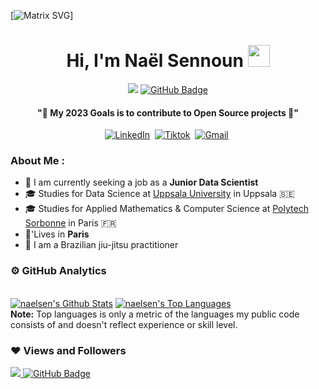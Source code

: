 [![Matrix SVG](https://raw.githubusercontent.com/rodrigograca31/rodrigograca31/master/matrix.svg)]

<h1 align="center">Hi, I'm Naël Sennoun <img src="https://media.giphy.com/media/hvRJCLFzcasrR4ia7z/giphy.gif" width="35"></h1>

<p align="center">
<a href="https://github.com/naelsen/github-profile-views-counter"><img src="https://komarev.com/ghpvc/?username=naelsen"></a>
<a href="https://github.com/naelsen?tab=followers"><img src="https://img.shields.io/github/followers/naelsen?label=Followers&style=social" alt="GitHub Badge"></a>
</p>

<p>
  <h4 align="center"><b>"🎯 My 2023 Goals is to contribute to Open Source projects 🎯"</b></h4>
</p>

<p align="center">
<a href="https://www.linkedin.com/in/nael-sennoun/"><img src="https://img.shields.io/badge/LinkedIn-0077B5?style=for-the-badge&logo=linkedin&logoColor=white" alt="LinkedIn"/></a>&nbsp;
<a href="https://www.tiktok.com/@iartnft/"><img src="https://img.shields.io/badge/TikTok-000000?style=for-the-badge&logo=tiktok&logoColor=white" alt="Tiktok"/></a>&nbsp;
<a href="mailto:nael.sennoun@gmail.com"><img src="https://img.shields.io/badge/Gmail-D14836?style=for-the-badge&logo=gmail&logoColor=white" alt="Gmail"/></a>&nbsp;
</p>

### About Me :

- 💼 I am currently seeking a job as a **Junior Data Scientist**
- 🎓 Studies for Data Science at [Uppsala University](https://www.uu.se/en) in Uppsala 🇸🇪
- 🎓 Studies for Applied Mathematics & Computer Science at [Polytech Sorbonne](https://www.polytech.sorbonne-universite.fr/) in  Paris 🇫🇷
- 🏡'Lives in **Paris**
- 🥋 I am a Brazilian jiu-jitsu practitioner

### ⚙️ GitHub Analytics

<br/>
    <a href="https://github.com/naelsen/github-readme-stats"><img alt="naelsen's Github Stats" src="https://github-readme-stats.vercel.app/api?username=naelsen&show_icons=true&count_private=true&theme=react&hide_border=true&bg_color=0D1117" /></a>
  <a href="https://github.com/naelsen/github-readme-stats"><img alt="naelsen's Top Languages" src="https://github-readme-stats.vercel.app/api/top-langs/?username=naelsen&langs_count=8&count_private=true&layout=compact&theme=react&hide_border=true&bg_color=0D1117" /></a>
  <br/>
  <b>Note:</b> Top languages is only a metric of the languages my public code consists of and doesn't reflect experience or skill level.

### ❤ Views and Followers

<a href="https://github.com/naelsen/github-profile-views-counter">
    <img src="https://komarev.com/ghpvc/?username=naelsen">
</a>
<a href="https://github.com/naelsen?tab=followers"><img src="https://img.shields.io/github/followers/naelsen?label=Followers&style=social" alt="GitHub Badge"></a>
